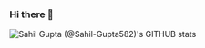 ### Hi there 👋

<!--
**Sahil-Gupta582/Sahil-Gupta582** is a ✨ _special_ ✨ repository because its `README.md` (this file) appears on your GitHub profile.
-->
![Sahil Gupta (@Sahil-Gupta582)'s GITHUB stats](https://github-readme-stats.vercel.app/api?username=Sahil-Gupta582&count_private=true&show_icons=true)
